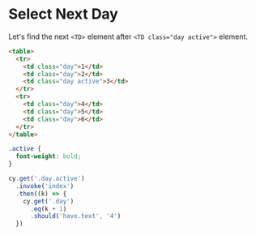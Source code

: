# Select Next Day

<!-- fiddle Next day after active -->

Let's find the next `<TD>` element after `<TD class="day active">` element.

```html
<table>
  <tr>
    <td class="day">1</td>
    <td class="day">2</td>
    <td class="day active">3</td>
  </tr>
  <tr>
    <td class="day">4</td>
    <td class="day">5</td>
    <td class="day">6</td>
  </tr>
</table>
```

```css hide
.active {
  font-weight: bold;
}
```

```js
cy.get('.day.active')
  .invoke('index')
  .then((k) => {
    cy.get('.day')
      .eq(k + 1)
      .should('have.text', '4')
  })
```

<!-- fiddle-end -->
